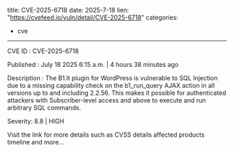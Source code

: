  
title: CVE-2025-6718
date: 2025-7-18
lien: "https://cvefeed.io/vuln/detail/CVE-2025-6718"
categories:
  - cve
---

CVE ID : CVE-2025-6718

Published :  July 18
2025
6:15 a.m. | 4 hours
38 minutes ago

Description : The B1.lt plugin for WordPress is vulnerable to SQL Injection due to a missing capability check on the b1_run_query AJAX action in all versions up to
and including
2.2.56. This makes it possible for authenticated attackers
with Subscriber-level access and above
to execute and run arbitrary SQL commands.

Severity: 8.8 | HIGH

Visit the link for more details
such as CVSS details
affected products
timeline
and more...
